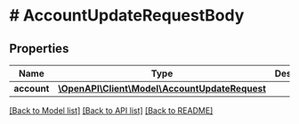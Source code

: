 # # AccountUpdateRequestBody

## Properties

Name | Type | Description | Notes
------------ | ------------- | ------------- | -------------
**account** | [**\OpenAPI\Client\Model\AccountUpdateRequest**](AccountUpdateRequest.md) |  | [optional]

[[Back to Model list]](../../README.md#models) [[Back to API list]](../../README.md#endpoints) [[Back to README]](../../README.md)
